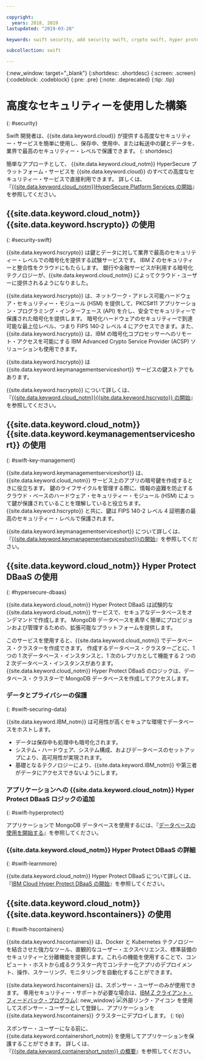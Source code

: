```yaml
---

copyright:
  years: 2018, 2019
lastupdated: "2019-03-28"

keywords: swift security, add security swift, crypto swift, hyper protect swift, ios hyper protect, dbaas swift, swift key management, swift advanced security

subcollection: swift

---
```


{:new_window: target="_blank"}
{:shortdesc: .shortdesc}
{:screen: .screen}
{:codeblock: .codeblock}
{:pre: .pre}
{:note: .deprecated}
{:tip: .tip} 

# 高度なセキュリティーを使用した構築
{: #security}

Swift 開発者は、{{site.data.keyword.cloud}} が提供する高度なセキュリティー・サービスを簡単に使用し、保存中、使用中、または転送中の鍵とデータを、業界で最高のセキュリティー・レベルで保護できます。
{: shortdesc}

簡単なアプローチとして、 {{site.data.keyword.cloud_notm}} HyperSecure プラットフォーム・サービスを {{site.data.keyword.cloud}} のすべての高度なセキュリティー・サービスで直接利用できます。 詳しくは、『[{{site.data.keyword.cloud_notm}}HyperSecure Platform Services の開始](/docs/services/hypersecure-platform/index.html#getting-started-with-ibm-cloud-hyper-protect-developer-starter-kits)』を参照してください。

## {{site.data.keyword.cloud_notm}} {{site.data.keyword.hscrypto}} の使用
{: #security-swift}

{{site.data.keyword.hscrypto}} は鍵とデータに対して業界で最高のセキュリティー・レベルでの暗号化を提供する試験サービスです。 IBM Z のセキュリティーと整合性をクラウドにもたらします。 銀行や金融サービスが利用する暗号化テクノロジーが、{{site.data.keyword.cloud_notm}} によってクラウド・ユーザーに提供されるようになりました。

{{site.data.keyword.hscrypto}} は、ネットワーク・アドレス可能ハードウェア・セキュリティー・モジュール (HSM) を提供して、PKCS#11 アプリケーション・プログラミング・インターフェース (API) を介し、安全でセキュリティーで保護された暗号化を提供します。 暗号化ハードウェアのセキュリティーで到達可能な最上位レベル、つまり FIPS 140-2 レベル 4 にアクセスできます。また、{{site.data.keyword.hscrypto}} は、IBM の暗号化コプロセッサーへのリモート・アクセスを可能にする IBM Advanced Crypto Service Provider (ACSP) ソリューションも使用できます。

{{site.data.keyword.hscrypto}} は {{site.data.keyword.keymanagementserviceshort}} サービスの鍵ストアでもあります。

{{site.data.keyword.hscrypto}} について詳しくは、『[{{site.data.keyword.cloud_notm}}{{site.data.keyword.hscrypto}} の開始](/docs/services/hs-crypto?topic=hs-crypto-get-started#get-started)』を参照してください。

## {{site.data.keyword.cloud_notm}} {{site.data.keyword.keymanagementserviceshort}} の使用
{: #swift-key-management}

{{site.data.keyword.keymanagementserviceshort}} は、{{site.data.keyword.cloud_notm}} サービス上のアプリの暗号鍵を作成するときに役立ちます。 鍵のライフサイクルを管理する際に、情報の盗難を防止するクラウド・ベースのハードウェア・セキュリティー・モジュール (HSM) によって鍵が保護されていることを理解していると役立ちます。 {{site.data.keyword.hscrypto}} と共に、鍵は FIPS 140-2 レベル 4 証明書の最高のセキュリティー・レベルで保護されます。

{{site.data.keyword.keymanagementserviceshort}} について詳しくは、『[{{site.data.keyword.keymanagementserviceshort}}の開始](/docs/services/key-protect?topic=key-protect-getting-started-tutorial#getting-started-tutorial)』を参照してください。

## {{site.data.keyword.cloud_notm}} Hyper Protect DBaaS の使用
{: #hypersecure-dbaas}

{{site.data.keyword.cloud_notm}} Hyper Protect DBaaS は試験的な {{site.data.keyword.cloud_notm}} サービスで、セキュアなデータベースをオンデマンドで作成します。 MongoDB データベースを素早く簡単にプロビジョンおよび管理するための、拡張可能なプラットフォームを提供します。

このサービスを使用すると、{{site.data.keyword.cloud_notm}} でデータベース・クラスターを作成できます。 作成するデータベース・クラスターごとに、1 つの 1 次データベース・インスタンスと、1 次のレプリカとして機能する 2 つの 2 次データベース・インスタンスがあります。 {{site.data.keyword.cloud_notm}} Hyper Protect DBaaS のロジックは、データベース・クラスターで MongoDB データベースを作成してアクセスします。

### データとプライバシーの保護
{: #swift-securing-data}

{{site.data.keyword.IBM_notm}} は可用性が高くセキュアな環境でデータベースをホストします。
 * データは保存中も処理中も暗号化されます。
 * システム・ハードウェア、システム構成、およびデータベースのセットアップにより、高可用性が実現されます。
 * 基礎となるテクノロジーにより、{{site.data.keyword.IBM_notm}} や第三者がデータにアクセスできないようにします。

### アプリケーションへの {{site.data.keyword.cloud_notm}} Hyper Protect DBaaS ロジックの追加
{: #swift-hyperprotect}

アプリケーションで MongoDB データベースを使用するには、『[データベースの使用を開始する](/docs/swift/hypersecure_dbaas?topic=swift-create-database-cluster#creating-a-highly-available-and-secure-database)』を参照してください。  

### {{site.data.keyword.cloud_notm}} Hyper Protect DBaaS の詳細
{: #swift-learnmore}

{{site.data.keyword.cloud_notm}} Hyper Protect DBaaS について詳しくは、『[IBM Cloud Hyper Protect DBaaS の開始](/docs/services/hyper-protect-dbaas?topic=hyper-protect-dbaas-gettingstarted#gettingstarted)』を参照してください。

## {{site.data.keyword.cloud_notm}} {{site.data.keyword.hscontainers}} の使用
{: #swift-hscontainers}

{{site.data.keyword.hscontainers}} は、Docker と Kubernetes テクノロジーを結合させた強力なツール、直観的なユーザー・エクスペリエンス、標準装備のセキュリティーと分離機能を提供します。これらの機能を使用することで、コンピュート・ホストから成るクラスター内でコンテナー化アプリのデプロイメント、操作、スケーリング、モニタリングを自動化することができます。

{{site.data.keyword.hscontainers}} は、スポンサー・ユーザーのみが使用できます。 専用セキュリティー・サポートが必要な場合は、[IBM Z クライアント・フィードバック・プログラム](https://www-01.ibm.com/marketing/iwm/iwmdocs/web/cc/earlyprograms/zcustomer.shtml){: new_window} ![外部リンク・アイコン](../../icons/launch-glyph.svg "外部リンク・アイコン") を使用してスポンサー・ユーザーとして登録し、アプリケーションを {{site.data.keyword.hscontainers}} クラスターにデプロイします。
{: tip}

スポンサー・ユーザーになる前に、{{site.data.keyword.containershort_notm}} を使用してアプリケーションを保護することができます。 詳しくは、『[{{site.data.keyword.containershort_notm}} の概要](/docs/containers?topic=containers-container_index#container_index)』を参照してください。
